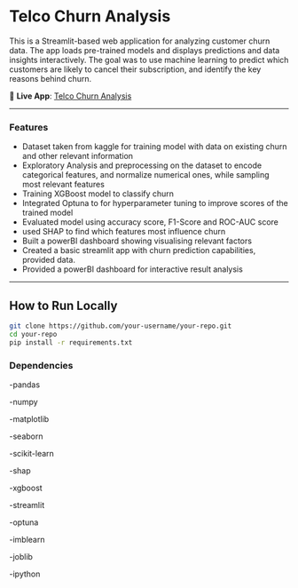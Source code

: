 # Telco Churn Analysis

This is a Streamlit-based web application for analyzing customer churn data. The app loads pre-trained models and displays predictions and data insights interactively.
The goal was to use machine learning to predict which customers are likely to cancel their subscription, and identify the key reasons behind churn.

🔗 **Live App**: [Telco Churn Analysis](https://telco-churn-analysis-qkqq9n3i8s8ifr5qfurj2w.streamlit.app/)

---
### Features
- Dataset taken from kaggle for training model with data on existing churn and other relevant information
- Exploratory Analysis and preprocessing on the dataset to encode categorical features, and normalize numerical ones, while sampling most relevant features
- Training XGBoost model to classify churn
- Integrated Optuna to for hyperparameter tuning to improve scores of the trained model
- Evaluated model using accuracy score, F1-Score and ROC-AUC score
- used SHAP to find which features most influence churn
- Built a powerBI dashboard showing visualising relevant factors
- Created a basic streamlit app with churn prediction capabilities, provided data.
- Provided a powerBI dashboard for interactive result analysis
---

##  How to Run Locally
   ```bash
   git clone https://github.com/your-username/your-repo.git
   cd your-repo
   pip install -r requirements.txt
```

### Dependencies
-pandas

-numpy

-matplotlib

-seaborn

-scikit-learn

-shap

-xgboost

-streamlit

-optuna

-imblearn

-joblib

-ipython
